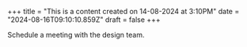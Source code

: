 +++
title = "This is a content created on 14-08-2024 at 3:10PM"
date = "2024-08-16T09:10:10.859Z"
draft = false
+++

  Schedule a meeting with the design team.
        